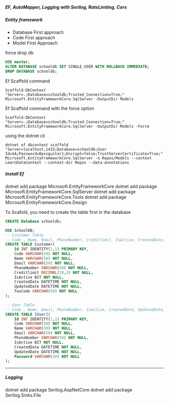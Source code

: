 ﻿##### EF, AutoMapper, Logging with Serilog, RateLimting, Cors

##### Entity framework
- Database First approach
- Code First approach
- Model First Approach

force drop db
```sql
USE master;
ALTER DATABASE schooldb SET SINGLE_USER WITH ROLLBACK IMMEDIATE;
DROP DATABASE schooldb;

```

Ef Scaffold command
```
Scaffold-DbContext "Server=.;Database=schooldb;Trusted_Connection=True;" Microsoft.EntityFrameworkCore.SqlServer -OutputDir Models
```

Ef Scaffold command with the force option
```
Scaffold-DbContext "Server=.;Database=schooldb;Trusted_Connection=True;" Microsoft.EntityFrameworkCore.SqlServer -OutputDir Models -Force
```

using the dotnet cli
```
dotnet ef dbcontext scaffold "Server=localhost,1433;Database=schooldb;User Id=SA;Password=Bassguitar1;Encrypt=false;TrustServerCertificate=True;" Microsoft.EntityFrameworkCore.SqlServer -o Repos/Models --context LearnDataContext --context-dir Repos --data-annotations
```

##### Install Ef
dotnet add package Microsoft.EntityFrameworkCore
dotnet add package Microsoft.EntityFrameworkCore.SqlServer
dotnet add package Microsoft.EntityFrameworkCore.Tools
dotnet add package Microsoft.EntityFrameworkCore.Design

To Scafold, you need to create the table first in the database
```sql
CREATE Database schooldb;

USE SchoolDB;
-- Customer Table
-- Code , Name, Email, PhoneNumber, Creditlimit, IsActive, CreatedDate, UpdatedDate, TaxCode
CREATE TABLE Customer(
    Id INT IDENTITY(1,1) PRIMARY KEY,
    Code VARCHAR(50) NOT NULL,
    Name VARCHAR(50) NOT NULL,
    Email VARCHAR(50) NOT NULL,
    PhoneNumber VARCHAR(50) NOT NULL,
    Creditlimit DECIMAL(18,2) NOT NULL,
    IsActive BIT NOT NULL,
    CreatedDate DATETIME NOT NULL,
    UpdatedDate DATETIME NOT NULL,
    TaxCode VARCHAR(50) NOT NULL
);

-- User Table
-- Code , Name, Email, PhoneNumber, IsActive, CreatedDate, UpdatedDate, Password
CREATE TABLE [User](
    Id INT IDENTITY(1,1) PRIMARY KEY,
    Code VARCHAR(50) NOT NULL,
    Name VARCHAR(50) NOT NULL,
    Email VARCHAR(50) NOT NULL,
    PhoneNumber VARCHAR(50) NOT NULL,
    IsActive BIT NOT NULL,
    CreatedDate DATETIME NOT NULL,
    UpdatedDate DATETIME NOT NULL,
    Password VARCHAR(50) NOT NULL
);
```


---

##### Logging
dotnet add package Serilog.AspNetCore
dotnet add package Serilog.Sinks.File